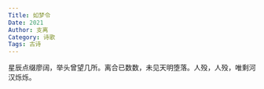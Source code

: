 ```yaml
---
Title: 如梦令
Date: 2021
Author: 支离
Category: 诗歌
Tags: 古诗
---
```


星辰点缀廖阔，举头曾望几所。离合已数数，未见天明堕落。人殁，人殁，唯剩河汉烁烁。

